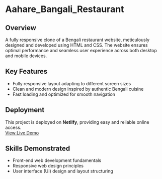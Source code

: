 # Aahare_Bangali_Restaurant

## Overview
A fully responsive clone of a Bengali restaurant website, meticulously designed and developed using HTML and CSS. The website ensures optimal performance and seamless user experience across both desktop and mobile devices.

## Key Features
- Fully responsive layout adapting to different screen sizes  
- Clean and modern design inspired by authentic Bengali cuisine  
- Fast loading and optimized for smooth navigation

## Deployment
This project is deployed on **Netlify**, providing easy and reliable online access.  
[View Live Demo](https://saumiklaha-bengali-restaurant-clone.netlify.app/) 

## Skills Demonstrated
- Front-end web development fundamentals  
- Responsive web design principles  
- User interface (UI) design and layout structuring
